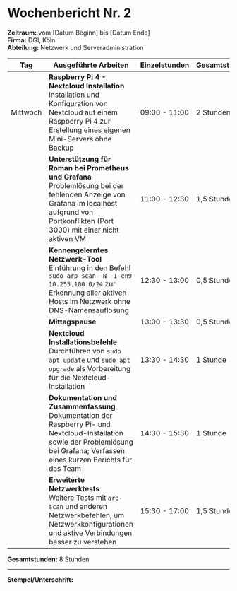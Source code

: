 # Wochenbericht Nr. 2
**Zeitraum:** vom [Datum Beginn] bis [Datum Ende]  
**Firma:** DGI, Köln  
**Abteilung:** Netzwerk und Serveradministration

| Tag      | Ausgeführte Arbeiten | Einzelstunden     | Gesamtstunden |
|----------|-----------------------|-------------------|---------------|
| Mittwoch | **Raspberry Pi 4 - Nextcloud Installation**  <br> Installation und Konfiguration von Nextcloud auf einem Raspberry Pi 4 zur Erstellung eines eigenen Mini-Servers ohne Backup | 09:00 - 11:00 | 2 Stunden |
|          | **Unterstützung für Roman bei Prometheus und Grafana**  <br> Problemlösung bei der fehlenden Anzeige von Grafana im localhost aufgrund von Portkonflikten (Port 3000) mit einer nicht aktiven VM | 11:00 - 12:30 | 1,5 Stunden |
|          | **Kennengelerntes Netzwerk-Tool**  <br> Einführung in den Befehl `sudo arp-scan -N -I en9 10.255.100.0/24` zur Erkennung aller aktiven Hosts im Netzwerk ohne DNS-Namensauflösung | 12:30 - 13:00 | 0,5 Stunden |
|          | **Mittagspause** | 13:00 - 13:30 | 0,5 Stunden |
|          | **Nextcloud Installationsbefehle**  <br> Durchführen von `sudo apt update` und `sudo apt upgrade` als Vorbereitung für die Nextcloud-Installation | 13:30 - 14:30 | 1 Stunde |
|          | **Dokumentation und Zusammenfassung**  <br> Dokumentation der Raspberry Pi- und Nextcloud-Installation sowie der Problemlösung bei Grafana; Verfassen eines kurzen Berichts für das Team | 14:30 - 15:30 | 1 Stunde |
|          | **Erweiterte Netzwerktests**  <br> Weitere Tests mit `arp-scan` und anderen Netzwerkbefehlen, um Netzwerkkonfigurationen und aktive Verbindungen besser zu verstehen | 15:30 - 17:00 | 1,5 Stunden |

**Gesamtstunden:** 8 Stunden

---

**Stempel/Unterschrift:**  
